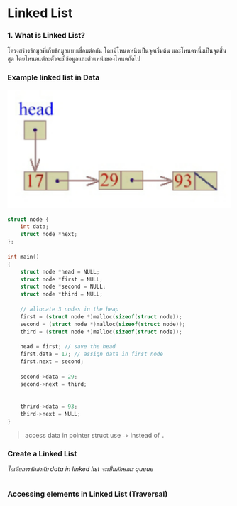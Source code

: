 # Linked List

### 1. What is Linked List?

โครงสร้างข้อมูลที่เก็บข้อมูลแบบเชื่อมต่อกัน โดยมีโหนดหนึ่งเป็นจุดเริ่มต้น และโหนดหนึ่งเป็นจุดสิ้นสุด โดยโหนดแต่ละตัวจะมีข้อมูลและตำแหน่งของโหนดถัดไป

### Example linked list in Data

![Linked List](./ex_link_list.png)

```C
struct node {
    int data;
    struct node *next;
};

int main()
{
    struct node *head = NULL;
    struct node *first = NULL;
    struct node *second = NULL;
    struct node *third = NULL;

    // allocate 3 nodes in the heap
    first = (struct node *)malloc(sizeof(struct node));
    second = (struct node *)malloc(sizeof(struct node));
    third = (struct node *)malloc(sizeof(struct node));

    head = first; // save the head
    first.data = 17; // assign data in first node
    first.next = second;

    second->data = 29;
    second->next = third;


    thrird->data = 93;
    third->next = NULL;
}
```

> access data in pointer struct use `->` instead of `.`

### Create a Linked List

_ไอเดียการขัดลำดับ data in linked list จะเป็นลักษณะ queue_

```C

```

### Accessing elements in Linked List (Traversal)

```C

```
